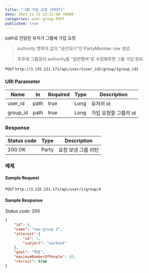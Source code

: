 ```yaml
---
title: "그룹 가입 요청 [POST]"
date: 2021-11-15 22:21:00 +0900
categories: user-group POST
published: true
---
```


path로 전달된 유저가 그룹에 가입 요청

> authority 항목의 값이 "승인대기"인 PartyMember row 생성.
>
> 추후에 그룹장이 authority를 "일반멤버"로 수정해주면 그룹 가입 완료.

`POST` `http://3.135.231.171/api/user/{user_id}/group/{group_id}`

### URI Parameter

| Name     | In   | Required | Type | Description           |
| -------- | ---- | -------- | ---- | --------------------- |
| user_id  | path | true     | Long | 유저의 id             |
| group_id | path | true     | Long | 가입 요청할 그룹의 id |

### Response

| Status code | Type  | Description         |
| ----------- | ----- | ------------------- |
| 200 OK      | Party | 요청 보낸 그룹 리턴 |



### 예제

#### Sample Request

`POST` `http://3.135.231.171/api/user/1/group/4`

#### Sample Response

Status code: 200

```json
{
    "id": 4,
    "name": "new group 2",
    "interest":{
        "id": 1,
        "subject": "workout"
    },
    "goal": "목표",
    "maximumNumberOfPeople": 10,
    "recruit": true
}
```

